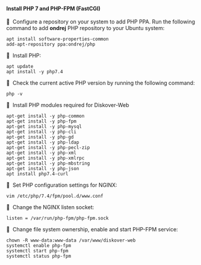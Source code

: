 #### Install PHP 7 and PHP-FPM (FastCGI)

🔴 &nbsp;Configure a repository on your system to add PHP PPA. Run the following command to add **ondrej** PHP repository to your Ubuntu system:
```
apt install software-properties-common
add-apt-repository ppa:ondrej/php
```

🔴 &nbsp;Install PHP:
```
apt update
apt install -y php7.4
```

🔴 &nbsp;Check the current active PHP version by running the following command:
```
php -v
```

🔴 &nbsp;Install PHP modules required for Diskover-Web
```
apt-get install -y php-common
apt-get install -y php-fpm
apt-get install -y php-mysql
apt-get install -y php-cli
apt-get install -y php-gd
apt-get install -y php-ldap
apt-get install -y php-pecl-zip
apt-get install -y php-xml
apt-get install -y php-xmlrpc
apt-get install -y php-mbstring
apt-get install -y php-json
apt install php7.4-curl
```

🔴 &nbsp;Set PHP configuration settings for NGINX:
```
vim /etc/php/7.4/fpm/pool.d/www.conf
```

🔴 &nbsp;Change the NGINX listen socket:
```
listen = /var/run/php-fpm/php-fpm.sock
```

🔴 &nbsp;Change file system ownership, enable and start PHP-FPM service:
```
chown -R www-data:www-data /var/www/diskover-web
systemctl enable php-fpm
systemctl start php-fpm
systemctl status php-fpm
```
